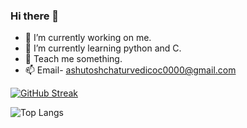 ###   Hi there 👋
- 🔭 I’m currently working on me.
- 🌱 I’m currently learning python and C.
- 💬 Teach me something.
- 📫 Email- ashutoshchaturvedicoc0000@gmail.com

[![GitHub Streak](https://github-readme-streak-stats.herokuapp.com/?user=Ashutosh-Chaturvedi)](https://git.io/streak-stats)

![Top Langs](https://github-readme-stats.vercel.app/api/top-langs/?username=Ashutosh-Chaturvedi)
